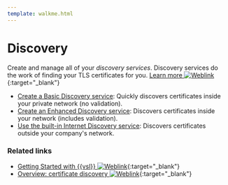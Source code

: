 ```yaml
---
template: walkme.html
---
```


# Discovery

Create and manage all of your *discovery services*. Discovery services do the work of finding your TLS certificates for you. [Learn more ![Weblink](../img/ico-weblink.gif)](../vaas/discovery/gs-Cloud-Discovery.md){:target="_blank"}

- [Create a Basic Discovery service](discovery-1-basicDisco.md): Quickly discovers certificates inside your private network (no validation).
- [Create an Enhanced Discovery service](discovery-2-enhancedDisco.md): Discovers certificates inside your network (includes validation).
- [Use the built-in Internet Discovery service](discovery-3-InternetDisco.md): Discovers certificates outside your company's network.

### Related links

<!-- #### ![Weblink](../img/Venafi_Documentation.png) Documentation -->

- [Getting Started with {{vsl}} ![Weblink](../img/ico-weblink.gif)](../vaas/discovery/gs-Cloud-Discovery.md){:target="_blank"}
- [Overview: certificate discovery ![Weblink](../img/ico-weblink.gif)](../vaas/discovery/c-Cloud-discovery-service.md){:target="_blank"}
<!-- 
??? extrabox "Community"

    - [Best Practices: Discovering certificates behind your firewall](https://community.venafi.com)
    - [Best Practices: Discovering certificates outside of your firewall](https://community.venafi.com)
    - [After discovery, then what?](https://community.venafi.com)

??? extrabox "Support"

    - [How-To: Troubleshooting internal discovery](https://support.venafi.com)
    - [How-To: Troubleshooting external discovery](https://support.venafi.com) -->
